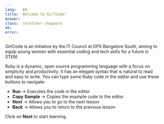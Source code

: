```yaml
---
lang:   EN
title:  Welcome to GirlCode!
answer:
class:  stretcher chapmark
ok:
error:
---
```


GirlCode is an initiative by the IT Council at DPS Bangalore South, aiming to equip young women with essential coding and tech skills for a future in STEM.

Ruby is a dynamic, open source programming language with a focus on simplicity and productivity. It has an elegant syntax that is natural to read and easy to write. You can type some Ruby code in the editor and use these buttons to navigate:
	 

- __Run__ &rarr; Executes the code in the editor
- __Copy Sample__ &rarr; Copies the example code to the editor
- __Next__ &rarr; Allows you to go to the next lesson
- __Back__ &rarr; Allows you to return to the previous lesson

<div class="foxes">Click on <strong>Next</strong> to start learning.</div>
